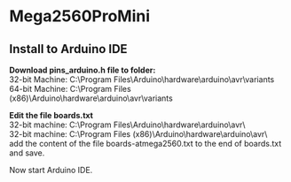 # Mega2560ProMini

## Install to Arduino IDE

__Download pins_arduino.h file to folder:__  
32-bit Machine: C:\Program Files\Arduino\hardware\arduino\avr\variants  
64-bit Machine: C:\Program Files (x86)\Arduino\hardware\arduino\avr\variants 
  
__Edit the file boards.txt__  
32-bit machine: C:\Program Files\Arduino\hardware\arduino\avr\  
32-bit machine: C:\Program Files (x86)\Arduino\hardware\arduino\avr\  
add the content of the file boards-atmega2560.txt to the end of boards.txt and save.  
  
Now start Arduino IDE.  
